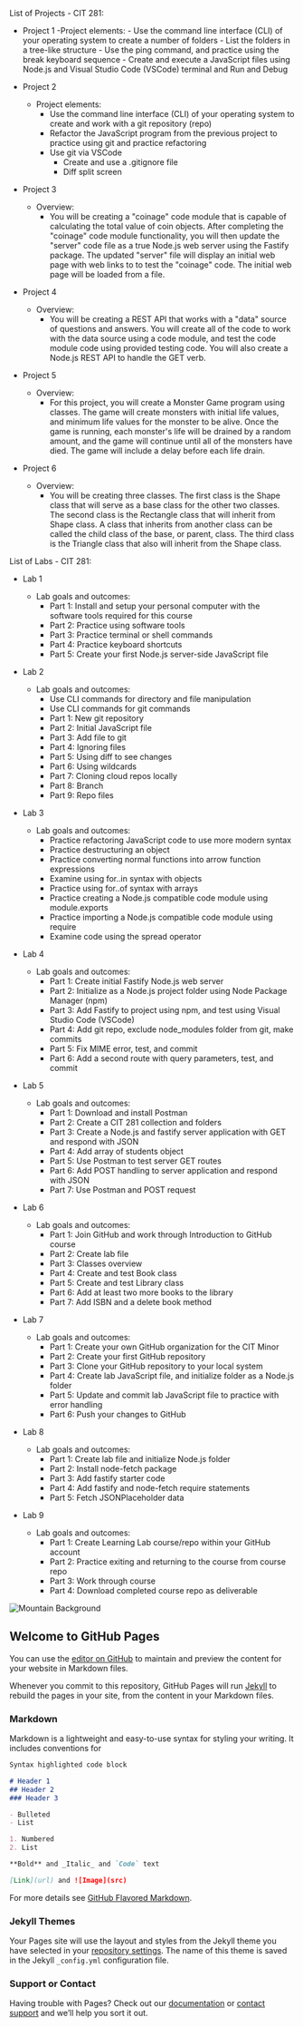 List of Projects - CIT 281:

- Project 1
    -Project elements:
        - Use the command line interface (CLI) of your operating system to create a number of folders
        - List the folders in a tree-like structure
        - Use the ping command, and practice using the break keyboard sequence
        - Create and execute a JavaScript files using Node.js and Visual Studio Code (VSCode) terminal and Run and Debug

- Project 2
    - Project elements:
        - Use the command line interface (CLI) of your operating system to create and work with a git repository (repo)
        - Refactor the JavaScript program from the previous project to practice using git and practice refactoring
        - Use git via VSCode
          - Create and use a .gitignore file
          - Diff split screen


- Project 3
    - Overview:
      - You will be creating a "coinage" code module that is capable of calculating the total value of coin objects. After completing the "coinage" code module functionality,           you will then update the "server" code file as a true Node.js web server using the Fastify package. The updated "server" file will display an initial web page with web         links to to test the "coinage" code. The initial web page will be loaded from a file.


- Project 4
    - Overview:
      - You will be creating a REST API that works with a "data" source of questions and answers. You will create all of the code to work with the data source using a code             module, and test the code module code using provided testing code. You will also create a Node.js REST API to handle the GET verb. 

- Project 5
  - Overview:
      - For this project, you will create a Monster Game program using classes. The game will create monsters with initial life values, and minimum life values for the monster         to be alive. Once the game is running, each monster's life will be drained by a random amount, and the game will continue until all of the monsters have died. The game         will  include a delay before each life drain.


- Project 6
    - Overview:
      - You will be creating three classes. The first class is the Shape class that will serve as a base class for the other two classes. The second class is the Rectangle             class that will inherit from Shape class. A class that inherits from another class can be called the child class of the base, or parent, class. The third class is the           Triangle class that also will inherit from the Shape class.


List of Labs - CIT 281:

- Lab 1
  - Lab goals and outcomes:
    - Part 1: Install and setup your personal computer with the software tools required for this course
    - Part 2: Practice using software tools
    - Part 3: Practice terminal or shell commands
    - Part 4: Practice keyboard shortcuts
    - Part 5: Create your first Node.js server-side JavaScript file

- Lab 2
  - Lab goals and outcomes:
    - Use CLI commands for directory and file manipulation
    - Use CLI commands for git commands
    - Part 1: New git repository
    - Part 2: Initial JavaScript file
    - Part 3: Add file to git
    - Part 4: Ignoring files
    - Part 5: Using diff to see changes
    - Part 6: Using wildcards
    - Part 7: Cloning cloud repos locally
    - Part 8: Branch
    - Part 9: Repo files

- Lab 3
  - Lab goals and outcomes:
    - Practice refactoring JavaScript code to use more modern syntax
    - Practice destructuring an object
    - Practice converting normal functions into arrow function expressions
    - Examine using for..in  syntax with objects
    - Practice using for..of syntax with arrays
    - Practice creating a Node.js compatible code module using module.exports
    - Practice importing a Node.js compatible code module using require
    - Examine code using the spread operator

- Lab 4
  - Lab goals and outcomes:
    - Part 1: Create initial Fastify Node.js web server
    - Part 2: Initialize as a Node.js project folder using Node Package Manager (npm)
    - Part 3: Add Fastify to project using npm, and test using Visual Studio Code (VSCode)
    - Part 4: Add git repo, exclude node_modules folder from git, make commits
    - Part 5: Fix MIME error, test, and commit
    - Part 6: Add a second route with query parameters, test, and commit

- Lab 5
  - Lab goals and outcomes:
    - Part 1: Download and install Postman
    - Part 2: Create a CIT 281 collection and folders
    - Part 3: Create a Node.js and fastify server application with GET and respond with JSON
    - Part 4: Add array of students object
    - Part 5: Use Postman to test server GET routes
    - Part 6: Add POST handling to server application and respond with JSON
    - Part 7: Use Postman and POST request

- Lab 6
  - Lab goals and outcomes:
    - Part 1: Join GitHub and work through Introduction to GitHub course
    - Part 2: Create lab file
    - Part 3: Classes overview
    - Part 4: Create and test Book class
    - Part 5: Create and test Library class
    - Part 6: Add at least two more books to the library
    - Part 7: Add ISBN and a delete book method

- Lab 7
  - Lab goals and outcomes:
    - Part 1: Create your own GitHub organization for the CIT Minor
    - Part 2: Create your first GitHub repository
    - Part 3: Clone your GitHub repository to your local system
    - Part 4: Create lab JavaScript file, and initialize folder as a Node.js folder
    - Part 5: Update and commit lab JavaScript file to practice with error handling
    - Part 6: Push your changes to GitHub

- Lab 8
  - Lab goals and outcomes:
    - Part 1: Create lab file and initialize Node.js folder
    - Part 2: Install node-fetch package
    - Part 3: Add fastify starter code
    - Part 4: Add fastify and node-fetch require statements
    - Part 5: Fetch JSONPlaceholder data

- Lab 9
  - Lab goals and outcomes:
    - Part 1: Create Learning Lab course/repo within your GitHub account
    - Part 2: Practice exiting and returning to the course from course repo
    - Part 3: Work through course
    - Part 4: Download completed course repo as deliverable


![Mountain Background](https://user-images.githubusercontent.com/84686133/120879187-72564000-c576-11eb-9249-63eab7521e89.jpg)


## Welcome to GitHub Pages

You can use the [editor on GitHub](https://github.com/sjgfroerer/sjgfroerer.github.io/edit/main/README.md) to maintain and preview the content for your website in Markdown files.

Whenever you commit to this repository, GitHub Pages will run [Jekyll](https://jekyllrb.com/) to rebuild the pages in your site, from the content in your Markdown files.

### Markdown

Markdown is a lightweight and easy-to-use syntax for styling your writing. It includes conventions for

```markdown
Syntax highlighted code block

# Header 1
## Header 2
### Header 3

- Bulleted
- List

1. Numbered
2. List

**Bold** and _Italic_ and `Code` text

[Link](url) and ![Image](src)
```

For more details see [GitHub Flavored Markdown](https://guides.github.com/features/mastering-markdown/).

### Jekyll Themes

Your Pages site will use the layout and styles from the Jekyll theme you have selected in your [repository settings](https://github.com/sjgfroerer/sjgfroerer.github.io/settings/pages). The name of this theme is saved in the Jekyll `_config.yml` configuration file.

### Support or Contact

Having trouble with Pages? Check out our [documentation](https://docs.github.com/categories/github-pages-basics/) or [contact support](https://support.github.com/contact) and we’ll help you sort it out.
